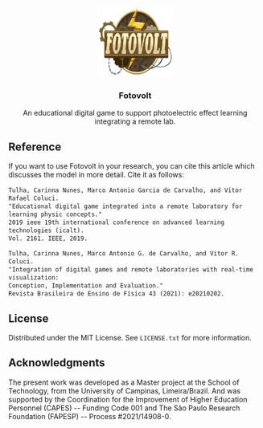<!-- PROJECT LOGO -->
<br />
<div align="center">
  <a href="https://github.com/othneildrew/Best-README-Template">
    <img src="logo.png" alt="Logo" width="150" height="140">
  </a>

  <h3 align="center">Fotovolt</h3>

  <p align="center">
    An educational digital game to support photoelectric effect learning integrating a remote lab.
  </p>
</div>

<!-- REFERENCE -->
## Reference
If you want to use Fotovolt in your research, you can cite this article which discusses the model in more detail. Cite it as follows:
```
Tulha, Carinna Nunes, Marco Antonio Garcia de Carvalho, and Vitor Rafael Coluci.
"Educational digital game integrated into a remote laboratory for learning physic concepts."
2019 ieee 19th international conference on advanced learning technologies (icalt).
Vol. 2161. IEEE, 2019.
```

```
Tulha, Carinna Nunes, Marco Antonio G. de Carvalho, and Vitor R. Coluci.
"Integration of digital games and remote laboratories with real-time visualization:
Conception, Implementation and Evaluation."
Revista Brasileira de Ensino de Física 43 (2021): e20210202.
```

<!-- LICENSE -->
## License

Distributed under the MIT License. See `LICENSE.txt` for more information.

<!-- ACKNOWLEDGMENTS -->
## Acknowledgments

The present work was developed as a Master project at the School of Technology, from the University of Campinas, Limeira/Brazil. And was supported by the Coordination for the Improvement of Higher Education Personnel (CAPES) -- Funding Code 001 and The São Paulo Research Foundation (FAPESP) -- Process \#2021/14908-0. 




